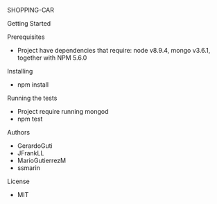 SHOPPING-CAR

Getting Started

Prerequisites

* Project have dependencies that require:
node v8.9.4, mongo v3.6.1, together with NPM 5.6.0

Installing

* npm install

Running the tests

* Project require running mongod
* npm test

Authors

* GerardoGuti
* JFrankLL
* MarioGutierrezM
* ssmarin

License
* MIT

